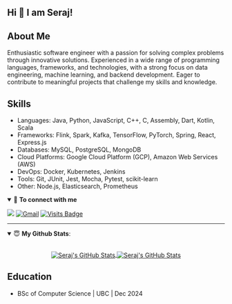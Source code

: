 ## Hi 👋 I am Seraj! 

## About Me
Enthusiastic software engineer with a passion for solving complex problems through innovative solutions. Experienced in a wide range of programming languages, frameworks, and technologies, with a strong focus on data engineering, machine learning, and backend development. Eager to contribute to meaningful projects that challenge my skills and knowledge.

## Skills
- Languages: Java, Python, JavaScript, C++, C, Assembly, Dart, Kotlin, Scala
- Frameworks: Flink, Spark, Kafka, TensorFlow, PyTorch, Spring, React, Express.js
- Databases: MySQL, PostgreSQL, MongoDB
- Cloud Platforms: Google Cloud Platform (GCP), Amazon Web Services (AWS)
- DevOps: Docker, Kubernetes, Jenkins
- Tools: Git, JUnit, Jest, Mocha, Pytest, scikit-learn
- Other: Node.js, Elasticsearch, Prometheus

<details open>
<summary>🤝 <b>To connect with me</b></summary>

<p align = "center">
 
[<img src="https://img.shields.io/badge/linkedin-%230077B5.svg?&style=for-the-badge&logo=linkedin&logoColor=white" />](https://www.linkedin.com/in/serajabosabbah/)
[![Gmail](https://img.shields.io/badge/Gmail-D14836?style=for-the-badge&logo=gmail&logoColor=white)](mailto:serajaldinabosabbah@gmail.com?subject=From%20GitHub&&body=Hi,%20there.%20Found%20you%20on%20GitHub!%20Let's%20talk%20about...)
[![Visits Badge](https://badges.pufler.dev/visits/serajsas/serajsas?style=for-the-badge)](https://github.com/serajsas/serajsas)

</p>

</details>

---

<details open>
 <summary> 😇 <b>My Github Stats</b>: </summary>

<br>

<p align = "center">
  <a href="https://github.com/serajsas/serajsas">
  <img align="center" src="https://github-readme-stats.vercel.app/api/top-langs/?username=serajsas&hide=html,css&title_color=ffffff&text_color=c9cacc&icon_color=eec643&bg_color=1d1f21&exclude_repo=krunker_idle_bot,Image-Pixelizer,reddit_clone&layout=compact&langs_count=7" alt="Seraj's GitHub Stats" />
</a>
<a href="https://github.com/serajsas/serajsas">
  <img align="center" src="https://github-readme-stats.vercel.app/api?username=serajsas&hide-title=true&show_icons=true&line_height=27&count_private=true&title_color=ffffff&text_color=c9cacc&icon_color=eec643&bg_color=1d1f21" alt="Seraj's GitHub Stats" />
</a>
</p>

</details>

## Education
- BSc of Computer Science | UBC | Dec 2024
